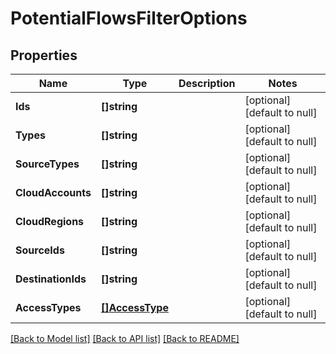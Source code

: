 # PotentialFlowsFilterOptions

## Properties
Name | Type | Description | Notes
------------ | ------------- | ------------- | -------------
**Ids** | **[]string** |  | [optional] [default to null]
**Types** | **[]string** |  | [optional] [default to null]
**SourceTypes** | **[]string** |  | [optional] [default to null]
**CloudAccounts** | **[]string** |  | [optional] [default to null]
**CloudRegions** | **[]string** |  | [optional] [default to null]
**SourceIds** | **[]string** |  | [optional] [default to null]
**DestinationIds** | **[]string** |  | [optional] [default to null]
**AccessTypes** | [**[]AccessType**](AccessType.md) |  | [optional] [default to null]

[[Back to Model list]](../README.md#documentation-for-models) [[Back to API list]](../README.md#documentation-for-api-endpoints) [[Back to README]](../README.md)

